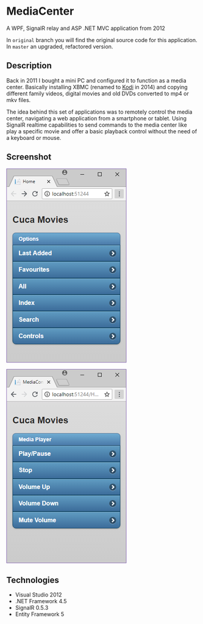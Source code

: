 # MediaCenter

A WPF, SignalR relay and ASP .NET MVC application from 2012


In `original` branch you will find the original source code for this application. In `master` an upgraded, refactored version.

## Description 

Back in 2011 I bought a mini PC and configured it to function as a media center. Basically installing XBMC (renamed to [Kodi](https://kodi.tv/) in 2014) and copying different family videos, digital movies and old DVDs converted to mp4 or mkv files. 

The idea behind this set of applications was to remotely control the media center, navigating a web application from a smartphone or tablet. Using SignalR realtime capabilities to send commands to the media center like play a specific movie and offer a basic playback control without the need of a keyboard or mouse.

## Screenshot

![screenshot](https://raw.githubusercontent.com/mamcer/media-center/master/doc/screenshot01.png)

![screenshot](https://raw.githubusercontent.com/mamcer/media-center/master/doc/screenshot02.png)

## Technologies

- Visual Studio 2012
- .NET Framework 4.5
- SignalR 0.5.3
- Entity Framework 5